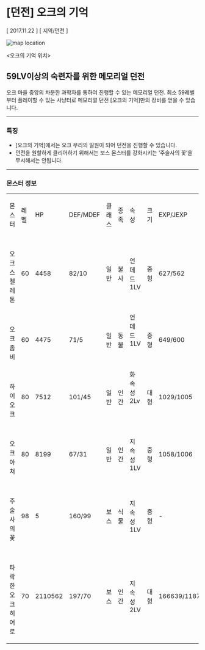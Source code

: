 # [던전] 오크의 기억

[ 2017.11.22 ] [ 지역/던전 ]

![map location](http://imgc.gnjoy.com/ufile/common/2017/11/27/115008_rhQxSCIM.bmp)

<오크의 기억 위치>

## 59LV이상의 숙련자를 위한 메모리얼 던전

오크 마을 중앙의 차분한 과학자를 통하여 진행할 수 있는 메모리얼 던전. 최소 59레벨부터 플레이할 수 있는 사냥터로 메모리얼 던전 [오크의 기억]만의 장비를 얻을 수 있습니다.

---

### 특징

* [오크의 기억]에서는 오크 무리의 일원이 되어 던전을 진행할 수 있습니다.
* 던전을 원할하게 클리어하기 위해서는 보스 몬스터를 강화시키는 ‘주술사의 꽃’을 무시해서는 안됩니다.

---

### 몬스터 정보

<table>
	<tbody>
		<tr>
			<td>
			<p>몬스터</p>
			</td>
			<td>
			<p>레벨</p>
			</td>
			<td>
			<p>HP</p>
			</td>
			<td>
			<p>DEF/MDEF</p>
			</td>
			<td>
			<p>클래스</p>
			</td>
			<td>
			<p>종족</p>
			</td>
			<td>
			<p>속성</p>
			</td>
			<td>
			<p>크기</p>
			</td>
			<td>
			<p>EXP/JEXP</p>
			</td>
		</tr>
		<tr>
			<td>
			<p><img alt="" src="http://imgc.gnjoy.com/ufile/common/2017/11/30/023723_JoP1F2Yq.png"></p>
			<p>오크 스켈레톤</p>
			</td>
			<td>
			<p>60</p>
			</td>
			<td>
			<p>4458</p>
			</td>
			<td>
			<p>82/10</p>
			</td>
			<td>
			<p>일반</p>
			</td>
			<td>
			<p>불사</p>
			</td>
			<td>
			<p>언데드<br>
			1LV</p>
			</td>
			<td>
			<p>중형</p>
			</td>
			<td>
			<p>627/562</p>
			</td>
		</tr>
		<tr>
			<td>
			<p><img alt="" src="http://imgc.gnjoy.com/ufile/common/2017/11/30/023736_gXpYygYi.png"></p>
			<p>오크 좀비</p>
			</td>
			<td>
			<p>60</p>
			</td>
			<td>
			<p>4475</p>
			</td>
			<td>
			<p>71/5</p>
			</td>
			<td>
			<p>일반</p>
			</td>
			<td>
			<p>동물</p>
			</td>
			<td>언데드<br>
			1LV
			<p>&nbsp;</p>
			</td>
			<td>
			<p>중형</p>
			</td>
			<td>
			<p>649/600</p>
			</td>
		</tr>
		<tr>
			<td>
			<p><img alt="" src="http://imgc.gnjoy.com/ufile/common/2017/11/30/024058_52UhiOAD.png"></p>
			<p>하이 오크</p>
			</td>
			<td>
			<p>80</p>
			</td>
			<td>
			<p>7512</p>
			</td>
			<td>
			<p>101/45</p>
			</td>
			<td>
			<p>일반</p>
			</td>
			<td>
			<p>인간</p>
			</td>
			<td>화속성<br>
			2Lv
			<p>&nbsp;</p>
			</td>
			<td>
			<p>대형</p>
			</td>
			<td>
			<p>1029/1005</p>
			</td>
		</tr>
		<tr>
			<td>
			<p><img alt="" src="http://imgc.gnjoy.com/ufile/common/2017/11/30/024106_SxXqqKBB.png"></p>
			<p>오크 아쳐</p>
			</td>
			<td>
			<p>80</p>
			</td>
			<td>
			<p>8199</p>
			</td>
			<td>
			<p>67/31</p>
			</td>
			<td>
			<p>일반</p>
			</td>
			<td>
			<p>인간</p>
			</td>
			<td>
			<p>지속성<br>
			1LV</p>
			</td>
			<td>
			<p>중형</p>
			</td>
			<td>
			<p>1058/1006</p>
			</td>
		</tr>
		<tr>
			<td>
			<p><img alt="" src="http://imgc.gnjoy.com/ufile/common/2017/11/30/023752_7KxmucCf.png"></p>
			<p>주술사의 꽃</p>
			</td>
			<td>
			<p>98</p>
			</td>
			<td>
			<p>5</p>
			</td>
			<td>
			<p>160/99</p>
			</td>
			<td>
			<p>보스</p>
			</td>
			<td>
			<p>식물</p>
			</td>
			<td>
			<p>지속성<br>
			1LV</p>
			</td>
			<td>
			<p>중형</p>
			</td>
			<td>
			<p>-</p>
			</td>
		</tr>
		<tr>
			<td>
			<p><img alt="" src="http://imgc.gnjoy.com/ufile/common/2017/11/30/023800_luMXIpLt.png"></p>
			<p>타락한 오크 히어로</p>
			</td>
			<td>
			<p>70</p>
			</td>
			<td>
			<p>2110562</p>
			</td>
			<td>
			<p>197/70</p>
			</td>
			<td>
			<p>보스</p>
			</td>
			<td>
			<p>인간</p>
			</td>
			<td>
			<p>지속성<br>
			2LV</p>
			</td>
			<td>
			<p>대형</p>
			</td>
			<td>
			<p>166639/118717</p>
			</td>
		</tr>
	</tbody>
</table>